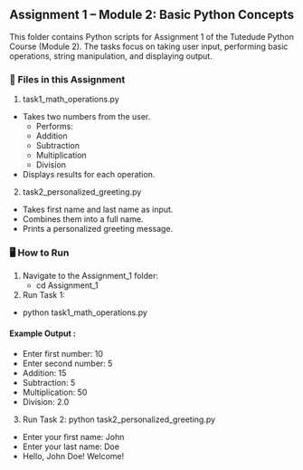 ## Assignment 1 – Module 2: Basic Python Concepts
This folder contains Python scripts for Assignment 1 of the Tutedude Python Course (Module 2).
The tasks focus on taking user input, performing basic operations, string manipulation, and displaying output.

### 📂 Files in this Assignment
1. task1_math_operations.py
- Takes two numbers from the user.
  - Performs:
  - Addition
  - Subtraction
  - Multiplication
  - Division
- Displays results for each operation.

2. task2_personalized_greeting.py

- Takes first name and last name as input.
- Combines them into a full name.
- Prints a personalized greeting message.

### 🖥 How to Run
1. Navigate to the Assignment_1 folder:
   - cd Assignment_1
2. Run Task 1:
  - python task1_math_operations.py

 #### Example Output : 
- Enter first number: 10
- Enter second number: 5
- Addition: 15
- Subtraction: 5
- Multiplication: 50
- Division: 2.0

3. Run Task 2:
python task2_personalized_greeting.py

- Enter your first name: John
- Enter your last name: Doe
- Hello, John Doe! Welcome!

